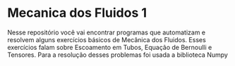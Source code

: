 # Mecanica dos Fluidos 1
 Nesse repositório você vai encontrar programas que automatizam e resolvem alguns exercícios básicos de Mecânica dos Fluidos. Esses exercícios falam sobre Escoamento em Tubos, Equação de Bernoulli e Tensores. Para a resolução desses problemas foi usada a biblioteca Numpy 
